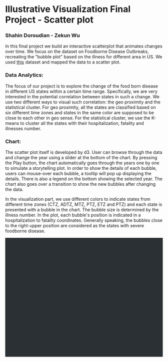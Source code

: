 

# Illustrative Visualization Final Project - Scatter plot

### Shahin Doroudian - Zekun Wu

In this final project we build an interactive scatterplot that animates changes over time. We focus on the dataset on Foodborne Disease Outbreaks, recreating the "bubble plot" based on the illness for different area in US. We used <a href="https://www.kaggle.com/code/emonte/pattern-of-food-borne-disease-outbreaks/data">this</a> dataset and mapped the data to a scatter plot. 

### Data Analytics:  
The focus of our project is to explore the change of the food born disease in different US states within a certain time range. Specifically, we are very interested in the potential correlation between states in such a change. We use two different ways to visual such correlation: the geo proximity and the statistical cluster. For geo proximity, all the states are classified based on six different time zones and states in the same color are supposed to be close to each other in geo sense. For the statistical cluster, we use the K-means to cluster all the states with their hospitalization, fatality and illnesses number.

### Chart:   
The scatter plot itself is developed by d3. User can browse through the data and change the year using a slider at the bottom of the chart. By pressing the Play button, the chart automatically goes through the years one by one to simulate a storytelling plot. In order to show the details of each bubble, users can mouse-over each bubble, a tooltip will pop up displaying the details. There is also a legend on the bottom showing the selected year. The chart also goes over a transition to show the new bubbles after changing the data.

In the visualization part, we use different colors to indicate states from different time zones (CTZ, ADTZ, MTZ, PTZ, ETZ and PTZ) and each state is presented with a bubble in the chart. The bubble size is determined by the illness number. In the plot, each bubble's position is indicated in a hospitalization to fatality coordinates. Generally speaking, the bubbles close to the right-upper position are considered as the states with severe foodborne disease.

<p align="center">
  <img src="img/pic01.gif">
</p>